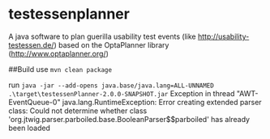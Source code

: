 # testessenplanner
A java software to plan guerilla usability test events (like http://usability-testessen.de/) based on the OptaPlanner library (http://www.optaplanner.org/)

##Build
use
`mvn clean package`


run
`java -jar --add-opens java.base/java.lang=ALL-UNNAMED .\target\testessenPlanner-2.0.0-SNAPSHOT.jar`
Exception in thread "AWT-EventQueue-0" java.lang.RuntimeException: Error creating extended parser class: Could not determine whether class 'org.jtwig.parser.parboiled.base.BooleanParser$$parboiled' has already been loaded

